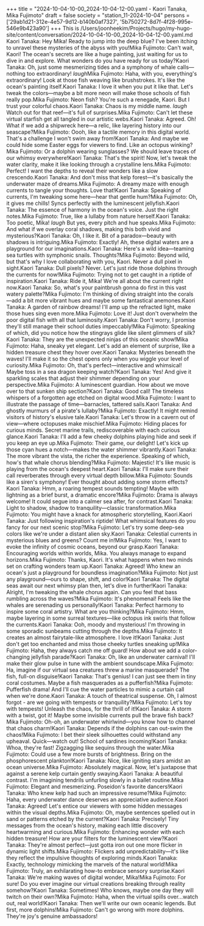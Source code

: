 +++
title = "2024-10-04-10-00_2024-10-04-12-00.yaml - Kaori Tanaka, Mika Fujimoto"
draft = false
society = "station_11-2024-10-04"
persons = ['29ab1d21-312e-4e57-9d12-b140b0af7327', '5b750272-8d7f-4f28-995e-546e9b423a90']
+++
This is /Users/joonheekim/Projects/hugo/my-hugo-site/content/conversation/2024-10-04-10-00_2024-10-04-12-00.yaml.md
Kaori Tanaka: Hey Mika! Ready to jump into the deep blue? I've been itching to unravel these mysteries of the abyss with you!Mika Fujimoto: Can't wait, Kaori! The ocean's secrets are like a huge painting, just waiting for us to dive in and explore. What wonders do you have ready for us today?Kaori Tanaka: Oh, just some mesmerizing tides and a symphony of whale calls—nothing too extraordinary! *laugh*Mika Fujimoto: Haha, with you, everything's extraordinary! Look at those fish weaving like brushstrokes. It's like the ocean's painting itself.Kaori Tanaka: I love it when you put it like that. Let's tweak the colors—maybe a bit more neon will make those schools of fish really pop.Mika Fujimoto: Neon fish? You're such a renegade, Kaori. But I trust your colorful chaos.Kaori Tanaka: Chaos is my middle name. *laugh* Watch out for that reef—it's full of surprises.Mika Fujimoto: Can't let these virtual starfish get all tangled in our artistic webs.Kaori Tanaka: Agreed. Oh! What if we add a shipwreck here—a relic, like layering history into our seascape?Mika Fujimoto: Oooh, like a tactile memory in this digital world. That's a challenge I won't swim away from!Kaori Tanaka: And maybe we could hide some Easter eggs for viewers to find. Like an octopus winking?Mika Fujimoto: Or a dolphin wearing sunglasses? We should leave traces of our whimsy everywhere!Kaori Tanaka: That's the spirit! Now, let's tweak the water clarity, make it like looking through a crystalline lens.Mika Fujimoto: Perfect! I want the depths to reveal their wonders like a slow crescendo.Kaori Tanaka: And don't miss that kelp forest—it's basically the underwater maze of dreams.Mika Fujimoto: A dreamy maze with enough currents to tangle your thoughts. Love that!Kaori Tanaka: Speaking of currents, I'm tweaking some here—hear that gentle hum?Mika Fujimoto: Oh, it gives me chills! Syncs perfectly with the luminescent jellyfish.Kaori Tanaka: The essence of harmony in the ocean's voice. Just the right notes.Mika Fujimoto: True, like a lullaby from nature herself.Kaori Tanaka: Too poetic, Mika! *laugh* But yes, every pitch and hue speaks.Mika Fujimoto: And what if we overlay coral shadows, making this both vivid and mysterious?Kaori Tanaka: Oh, I like it. Bit of a paradox—beauty with shadows is intriguing.Mika Fujimoto: Exactly! Ah, these digital waters are a playground for our imaginations.Kaori Tanaka: Here's a wild idea—teaming sea turtles with symphonic snails. Thoughts?Mika Fujimoto: Beyond wild, but that's why I love collaborating with you, Kaori. Never a dull pixel in sight.Kaori Tanaka: Dull pixels? Never. Let's just ride those dolphins through the currents for now!Mika Fujimoto: Trying not to get caught in a riptide of inspiration.Kaori Tanaka: Ride it, Mika! We're all about the current right now.Kaori Tanaka: So, what's your paintbrush gonna do first in this vast watery palette?Mika Fujimoto: I'm thinking of diving straight into the corals—add a bit more vibrant hues and maybe some fantastical anemones.Kaori Tanaka: A garden of rainbow dreams! I'll amp up the refracted light, make those hues sing even more.Mika Fujimoto: Love it! Just don't overwhelm the poor digital fish with all that luminosity.Kaori Tanaka: Don't worry, I promise they'll still manage their school duties impeccably!Mika Fujimoto: Speaking of which, did you notice how the stingrays glide like silent glimmers of silk?Kaori Tanaka: They are the unexpected ninjas of this oceanic show!Mika Fujimoto: Haha, sneaky yet elegant. Let's add an element of surprise, like a hidden treasure chest they hover over.Kaori Tanaka: Mysteries beneath the waves! I'll make it so the chest opens only when you wiggle your level of curiosity.Mika Fujimoto: Oh, that's perfect—interactive and whimsical! Maybe toss in a sea dragon keeping watch?Kaori Tanaka: Yes! And give it sparkling scales that adjust their shimmer depending on your perspective.Mika Fujimoto: A luminescent guardian. How about we move over to that sunken ship section?Kaori Tanaka: Good call! The timeless whispers of a forgotten age etched on digital wood.Mika Fujimoto: I want to illustrate the passage of time—barnacles, tattered sails.Kaori Tanaka: And ghostly murmurs of a pirate's lullaby?Mika Fujimoto: Exactly! It might remind visitors of history's elusive tale.Kaori Tanaka: Let's throw in a cavern out of view—where octopuses make mischief.Mika Fujimoto: Hiding places for curious minds. Secret marine trails, rediscoverable with each curious glance.Kaori Tanaka: I'll add a few cheeky dolphins playing hide and seek if you keep an eye up.Mika Fujimoto: Their game, our delight! Let's kick up those cyan hues a notch—makes the water shimmer vibrantly.Kaori Tanaka: The more vibrant the vista, the richer the experience. Speaking of which, how's that whale chorus blending?Mika Fujimoto: Majestic! It's like music is playing from the ocean's deepest heart.Kaori Tanaka: I'll make sure their call reverberates through every virtual depth billow.Mika Fujimoto: Sounds like a siren's symphony! Ever thought about adding some storm effects?Kaori Tanaka: Hmm, a roaring tempest sounds tempting! Maybe with lightning as a brief burst, a dramatic encore?Mika Fujimoto: Drama is always welcome! It could segue into a calmer sea after, for contrast.Kaori Tanaka: Light to shadow, shadow to tranquility—classic transformation.Mika Fujimoto: You might have a knack for atmospheric storytelling, Kaori.Kaori Tanaka: Just following inspiration's riptide! What whimsical features do you fancy for our next scenic stop?Mika Fujimoto: Let's try some deep-sea colors like we're under a distant alien sky.Kaori Tanaka: Celestial currents in mysterious blues and greens? Count me in!Mika Fujimoto: Yes, I want to evoke the infinity of cosmic oceans, beyond our grasp.Kaori Tanaka: Encouraging worlds within worlds, Mika. You always manage to expand horizons.Mika Fujimoto: Thanks, Kaori. It's what happens when two minds set on crafting wonders team up.Kaori Tanaka: Agreed! Who knew an ocean's just a playground for boundless imagination?Mika Fujimoto: Not just any playground—ours to shape, shift, and color!Kaori Tanaka: The digital seas await our next whimsy plan then, let's dive in further!Kaori Tanaka: Alright, I'm tweaking the whale chorus again. Can you feel that bass rumbling across the waves?Mika Fujimoto: It's phenomenal! Feels like the whales are serenading us personally!Kaori Tanaka: Perfect harmony to inspire some coral artistry. What are you thinking?Mika Fujimoto: Hmm, maybe layering in some surreal textures—like octopus ink swirls that follow the currents.Kaori Tanaka: Ooh, moody and mysterious! I'm throwing in some sporadic sunbeams cutting through the depths.Mika Fujimoto: It creates an almost fairytale-like atmosphere. I love it!Kaori Tanaka: Just don't get too enchanted and miss those cheeky turtles sneaking up!Mika Fujimoto: Haha, they always catch me off guard! How about we add a color-changing jellyfish parade?Kaori Tanaka: Oh, like an underwater carnival! I'll make their glow pulse in tune with the ambient soundscape.Mika Fujimoto: Ha, imagine if our virtual sea creatures threw a marine masquerade? The fish, full-on disguise!Kaori Tanaka: That's genius! I can just see them in tiny coral costumes. Maybe a fish masquerades as a pufferfish?Mika Fujimoto: Pufferfish drama! And I'll cue the water particles to mimic a curtain call when we're done.Kaori Tanaka: A touch of theatrical suspense. Oh, I almost forgot - are we going with tempests or tranquility?Mika Fujimoto: Let's toy with tempests! Unleash the chaos, for the thrill of it!Kaori Tanaka: A storm with a twist, got it! Maybe some invisible currents pull the brave fish back?Mika Fujimoto: Oh-oh, an underwater whirlwind—you know how to channel that chaos charm!Kaori Tanaka: Depends if the dolphins can out-swim the chaos!Mika Fujimoto: I bet their sleek silhouettes could withstand any upheaval. Quick—watch out! School of sardines incoming!Kaori Tanaka: Whoa, they're fast! Zigzagging like sequins through the water.Mika Fujimoto: Could use a few more bursts of brightness. Bring on the phosphorescent plankton!Kaori Tanaka: Nice, like igniting stars amidst an ocean universe.Mika Fujimoto: Absolutely magical. Now, let's juxtapose that against a serene kelp curtain gently swaying.Kaori Tanaka: A beautiful contrast. I'm imagining tendrils unfurling slowly in a ballet routine.Mika Fujimoto: Elegant and mesmerizing. Poseidon's favorite dancers!Kaori Tanaka: Who knew kelp had such an impressive resume?Mika Fujimoto: Haha, every underwater dance deserves an appreciative audience.Kaori Tanaka: Agreed! Let's entice our viewers with some hidden messages within the visual depths.Mika Fujimoto: Oh, maybe sentences spelled out in sand or patterns etched by the current?Kaori Tanaka: Precisely! Tiny messages from the ocean's history, making each little discovery heartwarming and curious.Mika Fujimoto: Enhancing wonder with each hidden treasure! How are your filters for the luminescent view?Kaori Tanaka: They're almost perfect—just gotta iron out one more flicker in dynamic light shifts.Mika Fujimoto: Flickers add unpredictability—it's like they reflect the impulsive thoughts of exploring minds.Kaori Tanaka: Exactly, technology mimicking the marvels of the natural world!Mika Fujimoto: Truly, an exhilarating how-to embrace sensory surprise.Kaori Tanaka: We're making waves of digital wonder, Mika!Mika Fujimoto: For sure! Do you ever imagine our virtual creations breaking through reality somehow?Kaori Tanaka: Sometimes! Who knows, maybe one day they will twitch on their own?Mika Fujimoto: Haha, when the virtual spills over...watch out, real world!Kaori Tanaka: Then we'll write our own oceanic legends. But first, more dolphins!Mika Fujimoto: Can't go wrong with more dolphins. They're joy's genuine ambassadors!